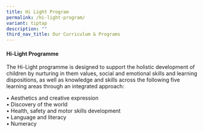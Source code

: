 ```yaml
---
title: Hi Light Program
permalink: /hi-light-program/
variant: tiptap
description: ""
third_nav_title: Our Curriculum & Programs
---
```

<h4><strong>Hi-Light Programme</strong></h4>
<p>The Hi-Light programme is designed to support the holistic development
of children by nurturing in them values, social and emotional skills and
learning dispositions, as well as knowledge and skills across the following
five learning areas through an integrated approach:</p>
<p>• Aesthetics and creative expression
<br>• Discovery of the world
<br>• Health, safety and motor skills development
<br>• Language and literacy
<br>• Numeracy</p>
<p></p>
<p></p>